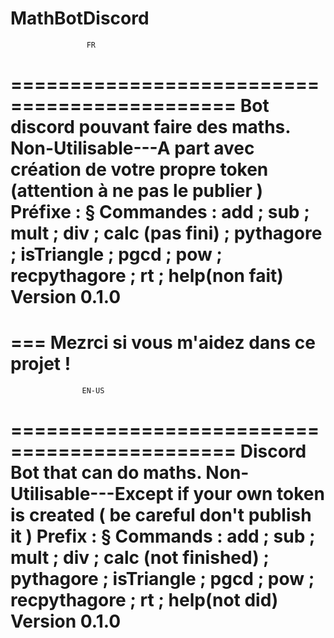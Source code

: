 # MathBotDiscord

                     FR
                                                                                  
=============================================
Bot discord pouvant faire des maths.
Non-Utilisable---A part avec création de votre propre token (attention à ne pas le publier )
Préfixe : §
Commandes : add ; sub ; mult ; div ; calc (pas fini) ; pythagore ; isTriangle ; pgcd ; pow ; recpythagore ; rt ; help(non fait)
Version 0.1.0
===
===
Mezrci si vous m'aidez dans ce projet !
=============================================

                    EN-US
                                                                                 
=============================================
Discord Bot that can do maths.
Non-Utilisable---Except if your own token is created ( be careful don't publish it )
Prefix : §
Commands : add ; sub ; mult ; div ; calc (not finished) ; pythagore ; isTriangle ; pgcd ; pow ; recpythagore ; rt ; help(not did)
Version 0.1.0
============================================
